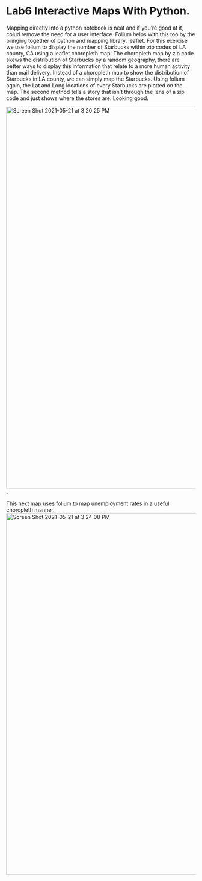 # Lab6 Interactive Maps With Python.  
Mapping directly into a python notebook is neat and if you’re good at it, colud remove the need for a user interface. Folium helps with this too by the bringing together of python and mapping library, leaflet. For this exercise we use folium to display the number of Starbucks within zip codes of LA county, CA using a leaflet choropleth map.  The choropleth map by zip code skews the distribution of Starbucks by a random geography, there are better ways to display this information that relate to a more human activity than mail delivery. Instead of a choropleth map to show the distribution of Starbucks in LA county, we can simply map the Starbucks. Using folium again, the Lat and Long locations of every Starbucks are plotted on the map. The second method tells a story that isn’t through the lens of a zip code and just shows where the stores are. Looking good.   

<img width="1015" alt="Screen Shot 2021-05-21 at 3 20 25 PM" src="https://user-images.githubusercontent.com/73979215/119188025-1b198100-ba48-11eb-9751-602719ef45e9.png">.  


This next map uses folium to map unemployment rates in a useful choropleth manner.  
<img width="961" alt="Screen Shot 2021-05-21 at 3 24 08 PM" src="https://user-images.githubusercontent.com/73979215/119188401-9b3fe680-ba48-11eb-8179-d560be7f4b0b.png">

